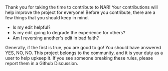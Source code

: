 Thank you for taking the time to contribute to NAR! Your contributions will help improve the project for everyone! Before you contribute, there are a few things that you should keep in mind.

* Is my edit helpful?
* Is my edit going to degrade the experience for others?
* Am I reversing another's edit in bad faith?

Generally, if the first is true, you are good to go! You should have answered YES, NO, NO. This project belongs to the community, and it is your duty as a user to help upkeep it. If you see someone breaking these rules, please report them in a Github Discussion.
